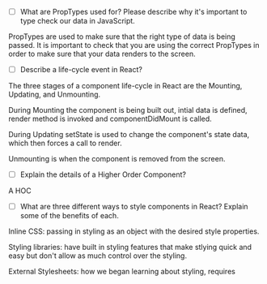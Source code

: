 - [ ] What are PropTypes used for? Please describe why it's important to type check our data in JavaScript.

PropTypes are used to make sure that the right type of data is being passed. It is important to check that you are using the correct PropTypes in order to make sure that your data renders to the screen.

- [ ] Describe a life-cycle event in React?

The three stages of a component life-cycle in React are the Mounting, Updating, and Unmounting.

During Mounting the component is being built out, intial data is defined, render method is invoked and componentDidMount is called.

During Updating setState is used to change the component's state data, which then forces a call to render.

Unmounting is when the component is removed from the screen.

- [ ] Explain the details of a Higher Order Component?

A HOC

- [ ] What are three different ways to style components in React? Explain some of the benefits of each.

Inline CSS: passing in styling as an object with the desired style properties.

Styling libraries: have built in styling features that make stlying quick and easy but don't allow as much control over the styling.

External Stylesheets: how we began learning about styling, requires

